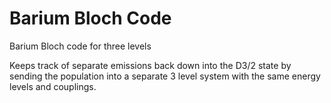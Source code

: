 # Barium Bloch Code
Barium Bloch code for three levels

Keeps track of separate emissions back down into the D3/2 state by sending the population into a separate 3 level system with the same energy levels and couplings. 